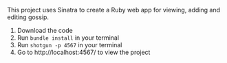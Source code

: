This project uses Sinatra to create a Ruby web app for viewing, adding and editing gossip.

1. Download the code
2. Run ```bundle install``` in your terminal
3. Run ```shotgun -p 4567``` in your terminal
4. Go to http://localhost:4567/ to view the project
